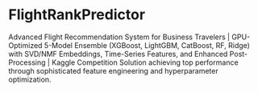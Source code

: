 # FlightRankPredictor
Advanced Flight Recommendation System for Business Travelers | GPU-Optimized 5-Model Ensemble (XGBoost, LightGBM, CatBoost, RF, Ridge) with SVD/NMF Embeddings, Time-Series Features, and Enhanced Post-Processing | Kaggle Competition Solution achieving top performance through sophisticated feature engineering and hyperparameter optimization.
